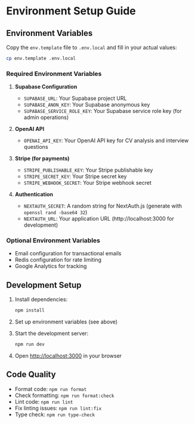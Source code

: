 # Environment Setup Guide

## Environment Variables

Copy the `env.template` file to `.env.local` and fill in your actual values:

```bash
cp env.template .env.local
```

### Required Environment Variables

1. **Supabase Configuration**
   - `SUPABASE_URL`: Your Supabase project URL
   - `SUPABASE_ANON_KEY`: Your Supabase anonymous key
   - `SUPABASE_SERVICE_ROLE_KEY`: Your Supabase service role key (for admin operations)

2. **OpenAI API**
   - `OPENAI_API_KEY`: Your OpenAI API key for CV analysis and interview questions

3. **Stripe (for payments)**
   - `STRIPE_PUBLISHABLE_KEY`: Your Stripe publishable key
   - `STRIPE_SECRET_KEY`: Your Stripe secret key
   - `STRIPE_WEBHOOK_SECRET`: Your Stripe webhook secret

4. **Authentication**
   - `NEXTAUTH_SECRET`: A random string for NextAuth.js (generate with `openssl rand -base64 32`)
   - `NEXTAUTH_URL`: Your application URL (http://localhost:3000 for development)

### Optional Environment Variables

- Email configuration for transactional emails
- Redis configuration for rate limiting
- Google Analytics for tracking

## Development Setup

1. Install dependencies:
   ```bash
   npm install
   ```

2. Set up environment variables (see above)

3. Start the development server:
   ```bash
   npm run dev
   ```

4. Open [http://localhost:3000](http://localhost:3000) in your browser

## Code Quality

- Format code: `npm run format`
- Check formatting: `npm run format:check`
- Lint code: `npm run lint`
- Fix linting issues: `npm run lint:fix`
- Type check: `npm run type-check` 
